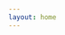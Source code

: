 ```yaml
---
layout: home
---
```

<script defer src="https://umami.lideshan.top/script.js" data-website-id="3f7ba7f3-4099-4c3d-a9ac-7cd8b65bcdbc"></script>